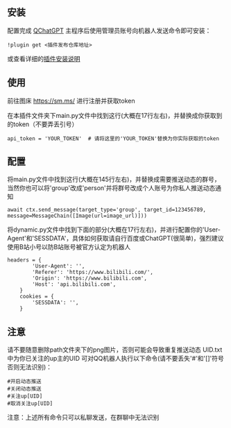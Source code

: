## 安装

配置完成 [QChatGPT](https://github.com/RockChinQ/QChatGPT) 主程序后使用管理员账号向机器人发送命令即可安装：

```
!plugin get <插件发布仓库地址>
```
或查看详细的[插件安装说明](https://github.com/RockChinQ/QChatGPT/wiki/5-%E6%8F%92%E4%BB%B6%E4%BD%BF%E7%94%A8)

## 使用

前往图床  https://sm.ms/  进行注册并获取token

在本插件文件夹下main.py文件中找到这行(大概在17行左右)，并替换成你获取到的token（不要弄丢引号）
```
api_token = 'YOUR_TOKEN'  # 请将这里的'YOUR_TOKEN'替换为你实际获取的token
```

## 配置

将main.py文件中找到这行(大概在145行左右)，并替换成需要推送动态的群号，当然你也可以将'group'改成'person'并将群号改成个人账号为你私人推送动态通知
```
await ctx.send_message(target_type='group', target_id=123456789, message=MessageChain([Image(url=image_url)]))
```

将dynamic.py文件中找到下面的部分(大概在17行左右)，并进行配置你的'User-Agent'和'SESSDATA'，具体如何获取请自行百度或ChatGPT(很简单)，强烈建议使用B站小号以防B站账号被官方认定为机器人
```
headers = {
        'User-Agent': '',
        'Referer': 'https://www.bilibili.com/',
        'Origin': 'https://www.bilibili.com',
        'Host': 'api.bilibili.com',
    }
    cookies = {
        'SESSDATA': '',
    }
```

## 注意

请不要随意删除path文件夹下的png图片，否则可能会导致重复推送动态
UID.txt中为你已关注的up主的UID
可对QQ机器人执行以下命令(请不要丢失'#'和'[]'符号否则无法识别)：
```
#开启动态推送
#关闭动态推送
#关注up[UID]
#取消关注up[UID]
```

注意：上述所有命令只可以私聊发送，在群聊中无法识别